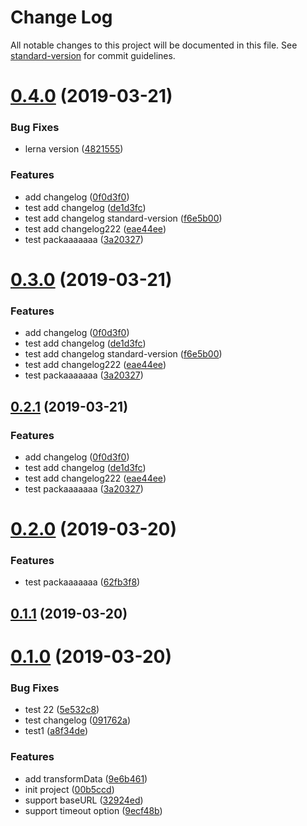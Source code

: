# Change Log

All notable changes to this project will be documented in this file. See [standard-version](https://github.com/conventional-changelog/standard-version) for commit guidelines.

# [0.4.0](https://github.com/TOC-TEAM/lernaReposTest/compare/v0.2.0...v0.4.0) (2019-03-21)


### Bug Fixes

* lerna version ([4821555](https://github.com/TOC-TEAM/lernaReposTest/commit/4821555))


### Features

* add changelog ([0f0d3f0](https://github.com/TOC-TEAM/lernaReposTest/commit/0f0d3f0))
* test add changelog ([de1d3fc](https://github.com/TOC-TEAM/lernaReposTest/commit/de1d3fc))
* test add changelog standard-version ([f6e5b00](https://github.com/TOC-TEAM/lernaReposTest/commit/f6e5b00))
* test add changelog222 ([eae44ee](https://github.com/TOC-TEAM/lernaReposTest/commit/eae44ee))
* test packaaaaaaa ([3a20327](https://github.com/TOC-TEAM/lernaReposTest/commit/3a20327))



# [0.3.0](https://github.com/TOC-TEAM/lernaReposTest/compare/v0.2.0...v0.3.0) (2019-03-21)


### Features

* add changelog ([0f0d3f0](https://github.com/TOC-TEAM/lernaReposTest/commit/0f0d3f0))
* test add changelog ([de1d3fc](https://github.com/TOC-TEAM/lernaReposTest/commit/de1d3fc))
* test add changelog standard-version ([f6e5b00](https://github.com/TOC-TEAM/lernaReposTest/commit/f6e5b00))
* test add changelog222 ([eae44ee](https://github.com/TOC-TEAM/lernaReposTest/commit/eae44ee))
* test packaaaaaaa ([3a20327](https://github.com/TOC-TEAM/lernaReposTest/commit/3a20327))



## [0.2.1](https://github.com/TOC-TEAM/lernaReposTest/compare/v0.2.0...v0.2.1) (2019-03-21)


### Features

* add changelog ([0f0d3f0](https://github.com/TOC-TEAM/lernaReposTest/commit/0f0d3f0))
* test add changelog ([de1d3fc](https://github.com/TOC-TEAM/lernaReposTest/commit/de1d3fc))
* test add changelog222 ([eae44ee](https://github.com/TOC-TEAM/lernaReposTest/commit/eae44ee))
* test packaaaaaaa ([3a20327](https://github.com/TOC-TEAM/lernaReposTest/commit/3a20327))



# [0.2.0](https://github.com/TOC-TEAM/lernaReposTest/compare/v0.1.1...v0.2.0) (2019-03-20)


### Features

* test packaaaaaaa ([62fb3f8](https://github.com/TOC-TEAM/lernaReposTest/commit/62fb3f8))



## [0.1.1](https://github.com/TOC-TEAM/lernaReposTest/compare/v0.1.0...v0.1.1) (2019-03-20)



# [0.1.0](https://github.com/TOC-TEAM/lernaReposTest/compare/00b5ccd...v0.1.0) (2019-03-20)


### Bug Fixes

* test 22 ([5e532c8](https://github.com/TOC-TEAM/lernaReposTest/commit/5e532c8))
* test changelog ([091762a](https://github.com/TOC-TEAM/lernaReposTest/commit/091762a))
* test1 ([a8f34de](https://github.com/TOC-TEAM/lernaReposTest/commit/a8f34de))


### Features

* add transformData ([9e6b461](https://github.com/TOC-TEAM/lernaReposTest/commit/9e6b461))
* init project ([00b5ccd](https://github.com/TOC-TEAM/lernaReposTest/commit/00b5ccd))
* support baseURL ([32924ed](https://github.com/TOC-TEAM/lernaReposTest/commit/32924ed))
* support timeout option ([9ecf48b](https://github.com/TOC-TEAM/lernaReposTest/commit/9ecf48b))
